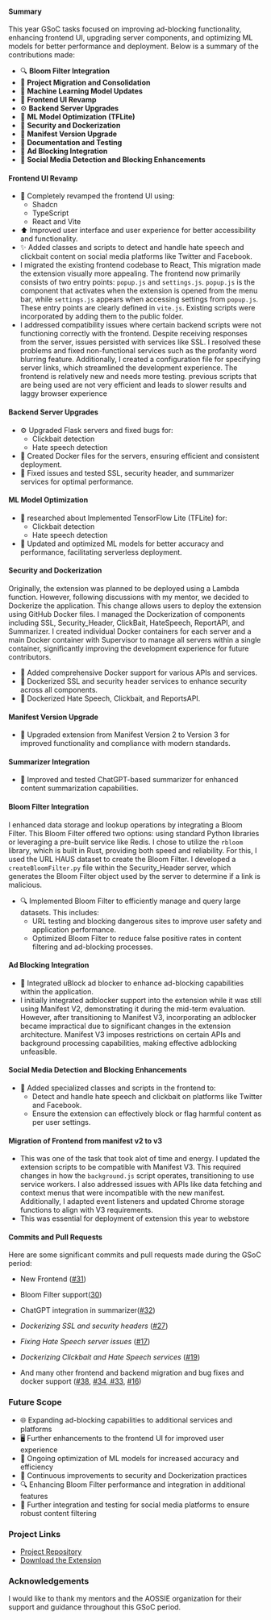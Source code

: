 #### Summary

This year GSoC tasks focused on improving ad-blocking functionality, enhancing frontend UI, upgrading server components, and optimizing ML models for better performance and deployment. Below is a summary of the contributions made:

- 🔍 **Bloom Filter Integration**
- 🔄 **Project Migration and Consolidation**
- 🧠 **Machine Learning Model Updates**
- 🎨 **Frontend UI Revamp**
- ⚙️ **Backend Server Upgrades**
- 🤖 **ML Model Optimization (TFLite)**
- 🔐 **Security and Dockerization**
- 🔄 **Manifest Version Upgrade**
- 📝 **Documentation and Testing**
- 🚫 **Ad Blocking Integration**
- 🧩 **Social Media Detection and Blocking Enhancements**




#### Frontend UI Revamp

- 🎨 Completely revamped the frontend UI using:
  - Shadcn
  - TypeScript
  - React and Vite
- ⬆️ Improved user interface and user experience for better accessibility and functionality.
- ✨ Added classes and scripts to detect and handle hate speech and clickbait content on social media platforms like Twitter and Facebook.
- I migrated the existing frontend codebase to React,  This migration made the extension visually more appealing. The frontend now primarily consists of two entry points: `popup.js` and `settings.js`. `popup.js` is the component that activates when the extension is opened from the menu bar, while `settings.js` appears when accessing settings from `popup.js`. These entry points are clearly defined in `vite.js`. Existing scripts were incorporated by adding them to the public folder.
- I addressed compatibility issues where certain backend scripts were not functioning correctly with the frontend. Despite receiving responses from the server, issues persisted with services like SSL. I resolved these problems and fixed non-functional services such as the profanity word blurring feature. Additionally, I created a configuration file for specifying server links, which streamlined the development experience. The frontend is relatively new and needs more testing. previous scripts that are being used are not very efficient and leads to slower results and laggy browser experience 

#### Backend Server Upgrades

- ⚙️ Upgraded Flask servers and fixed bugs for:
  - Clickbait detection
  - Hate speech detection
- 🐳 Created Docker files for the servers, ensuring efficient and consistent deployment.
- 🔧 Fixed issues and tested SSL, security header, and summarizer services for optimal performance.

#### ML Model Optimization

- 🤖 researched about Implemented TensorFlow Lite (TFLite) for:
  - Clickbait detection
  - Hate speech detection
- 🔄 Updated and optimized ML models for better accuracy and performance, facilitating serverless deployment.

#### Security and Dockerization
Originally, the extension was planned to be deployed using a Lambda function. However, following discussions with my mentor, we decided to Dockerize the application. This change allows users to deploy the extension using GitHub Docker files. I managed the Dockerization of components including SSL, Security_Header, ClickBait, HateSpeech, ReportAPI, and Summarizer. I created individual Docker containers for each server and a main Docker container with Supervisor to manage all servers within a single container, significantly improving the development experience for future contributors.
- 🐳 Added comprehensive Docker support for various APIs and services.
- 🔐 Dockerized SSL and security header services to enhance security across all components.
- 🐳 Dockerized Hate Speech, Clickbait, and ReportsAPI.

#### Manifest Version Upgrade

- 🔄 Upgraded extension from Manifest Version 2 to Version 3 for improved functionality and compliance with modern standards.

#### Summarizer Integration

- 📝 Improved and tested ChatGPT-based summarizer for enhanced content summarization capabilities.

#### Bloom Filter Integration
I enhanced data storage and lookup operations by integrating a Bloom Filter. This Bloom Filter offered two options: using standard Python libraries or leveraging a pre-built service like Redis. I chose to utilize the `rbloom` library, which is built in Rust, providing both speed and reliability. For this, I used the URL HAUS dataset to create the Bloom Filter. I developed a `createBloomFilter.py` file within the Security_Header server, which generates the Bloom Filter object used by the server to determine if a link is malicious.
- 🔍 Implemented Bloom Filter to efficiently manage and query large datasets. This includes:
  - URL testing and blocking dangerous sites to improve user safety and application performance.
  - Optimized Bloom Filter to reduce false positive rates in content filtering and ad-blocking processes.
#### Ad Blocking Integration

- 🚫 Integrated uBlock ad blocker to enhance ad-blocking capabilities within the application.
- I initially integrated adblocker support into the extension while it was still using Manifest V2, demonstrating it during the mid-term evaluation. However, after transitioning to Manifest V3, incorporating an adblocker became impractical due to significant changes in the extension architecture. Manifest V3 imposes restrictions on certain APIs and background processing capabilities, making effective adblocking unfeasible. 

#### Social Media Detection and Blocking Enhancements

- 🧩 Added specialized classes and scripts in the frontend to:
  - Detect and handle hate speech and clickbait on platforms like Twitter and Facebook.
  - Ensure the extension can effectively block or flag harmful content as per user settings.
#### Migration of Frontend from manifest v2 to v3
- This was one of the task that took alot of time and energy. I updated the extension scripts to be compatible with Manifest V3. This required changes in how the `background.js` script operates, transitioning to use service workers. I also addressed issues with APIs like data fetching and context menus that were incompatible with the new manifest. Additionally, I adapted event listeners and updated Chrome storage functions to align with V3 requirements.
- This was essential for deployment of extension this year to webstore

#### Commits and Pull Requests

Here are some significant commits and pull requests made during the GSoC period:

  - New Frontend ([#31](https://github.com/AOSSIE-Org/Social-Street-Smart/pull/31))
  - Bloom Filter support([30](https://github.com/AOSSIE-Org/Social-Street-Smart/pull/30)) 
  -  ChatGPT integration in summarizer([#32](https://github.com/AOSSIE-Org/Social-Street-Smart/pull/32))
  - *Dockerizing SSL and security headers* ([#27](https://github.com/AOSSIE-Org/Social-Street-Smart/pull/27))

  - *Fixing Hate Speech server issues* ([#17](https://github.com/AOSSIE-Org/Social-Street-Smart/pull/17))

  - *Dockerizing Clickbait and Hate Speech services* ([#19](https://github.com/AOSSIE-Org/Social-Street-Smart/pull/19))
   
  - And many other frontend and backend migration and bug fixes and docker support ([#38](https://github.com/AOSSIE-Org/Social-Street-Smart/pull/38), [#34](https://github.com/AOSSIE-Org/Social-Street-Smart/pull/34),[ #33](https://github.com/AOSSIE-Org/Social-Street-Smart/pull/33), [#16](https://github.com/AOSSIE-Org/Social-Street-Smart/pull/16))
  
### Future Scope

- 🌐 Expanding ad-blocking capabilities to additional services and platforms
- 🖥️ Further enhancements to the frontend UI for improved user experience
- 🔧 Ongoing optimization of ML models for increased accuracy and efficiency
- 🔄 Continuous improvements to security and Dockerization practices
- 🔍 Enhancing Bloom Filter performance and integration in additional features
- 🧩 Further integration and testing for social media platforms to ensure robust content filtering

### Project Links

- [Project Repository](https://github.com/AOSSIE-Org/Social-Street-Smart)
- [Download the Extension](https://chromewebstore.google.com/detail/social-street-smart/ddjcjpfkmcgpgpjhlmdenmionhbnpagm?hl=en&pli=1)

### Acknowledgements

I would like to thank my mentors and the AOSSIE organization for their support and guidance throughout this GSoC period. 
